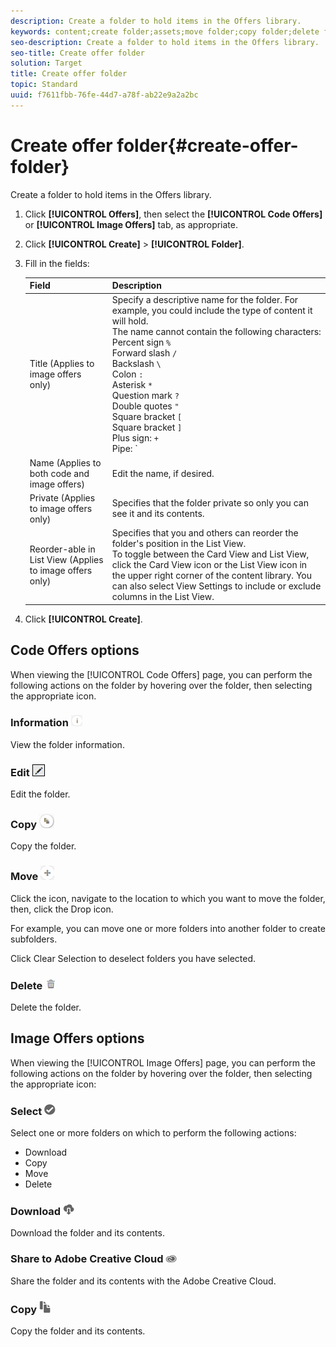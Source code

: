 ```yaml
---
description: Create a folder to hold items in the Offers library.
keywords: content;create folder;assets;move folder;copy folder;delete folder;download folder;folder
seo-description: Create a folder to hold items in the Offers library.
seo-title: Create offer folder
solution: Target
title: Create offer folder
topic: Standard
uuid: f7611fbb-76fe-44d7-a78f-ab22e9a2a2bc
---
```


# Create offer folder{#create-offer-folder}

Create a folder to hold items in the Offers library.

1. Click **[!UICONTROL Offers]**, then select the **[!UICONTROL Code Offers]** or **[!UICONTROL Image Offers]** tab, as appropriate.
1. Click **[!UICONTROL Create]** > **[!UICONTROL Folder]**.
1. Fill in the fields:

   | Field | Description |
   |--- |--- |
   |Title (Applies to image offers only)|Specify a descriptive name for the folder. For example, you could include the type of content it will hold.<br>The name cannot contain the following characters:<br>Percent sign `%`<br>Forward slash `/`<br>Backslash `\`<br>Colon `:`<br>Asterisk `*`<br>Question mark `?`<br>Double quotes `"`<br>Square bracket `[`<br>Square bracket `]`<br>Plus sign: `+`<br>Pipe: `|`<br>Period: `.`<br>Number sign: `#`<br>Curly bracket: `{`<br>Curly bracket `}`<br>Caret `^`<br>Semicolon `;`<br>You can use a hyphen ( `- `) instead of these characters.|
   |Name (Applies to both code and image offers)|Edit the name, if desired.|
   |Private (Applies to image offers only)|Specifies that the folder private so only you can see it and its contents.|
   |Reorder-able in List View (Applies to image offers only)|Specifies that you and others can reorder the folder's position in the List View.<br>To toggle between the Card View and List View, click the Card View icon or the List View icon in the upper right corner of the content library. You can also select  View Settings  to include or exclude columns in the List View.|

1. Click **[!UICONTROL Create]**.

## Code Offers options

When viewing the [!UICONTROL Code Offers] page, you can perform the following actions on the folder by hovering over the folder, then selecting the appropriate icon.

### Information ![](assets/icon_info.png)

View the folder information.

### Edit ![](assets/icon_edit.png)

Edit the folder.

### Copy ![](assets/icon_copy.png)

Copy the folder.

### Move ![](assets/icon_move_folder.png)

Click the icon, navigate to the location to which you want to move the folder, then, click the Drop icon.

For example, you can move one or more folders into another folder to create subfolders.

Click Clear Selection to deselect folders you have selected.

### Delete ![](assets/icon_delete.png)

Delete the folder.

## Image Offers options

When viewing the [!UICONTROL Image Offers] page, you can perform the following actions on the folder by hovering over the folder, then selecting the appropriate icon: 

### Select ![](assets/icon_check.png)

Select one or more folders on which to perform the following actions:

* Download
* Copy
* Move
* Delete

### Download ![](assets/icon_download.png)

Download the folder and its contents.

### Share to Adobe Creative Cloud ![](assets/icon_creative_cloud.png)

Share the folder and its contents with the Adobe Creative Cloud.

### Copy ![](assets/icon_copy_content.png)

Copy the folder and its contents.